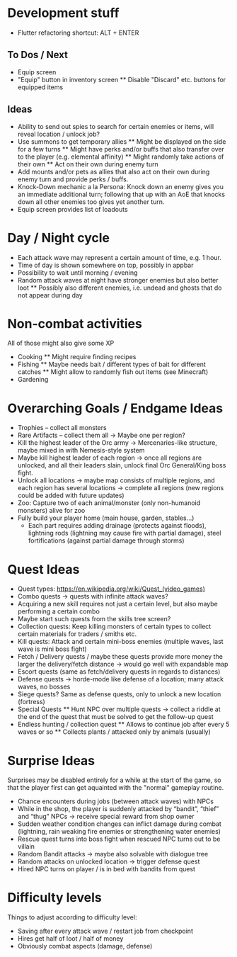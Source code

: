 # Development stuff

* Flutter refactoring shortcut: ALT + ENTER

## To Dos / Next

* Equip screen
* "Equip" button in inventory screen
** Disable "Discard" etc. buttons for equipped items

## Ideas 

* Ability to send out spies to search for certain enemies or items, will reveal location / unlock job?
* Use summons to get temporary allies
** Might be displayed on the side for a few turns
** Might have perks and/or buffs that also transfer over to the player (e.g. elemental affinity)
** Might randomly take actions of their own
** Act on their own during enemy turn
* Add mounts and/or pets as allies that also act on their own during enemy turn
  and provide perks / buffs.
* Knock-Down mechanic a la Persona: Knock down an enemy gives you an immediate additional turn;
  following that up with an AoE that knocks down all other enemies too gives yet another turn.
* Equip screen provides list of loadouts

# Day / Night cycle

* Each attack wave may represent a certain amount of time, e.g. 1 hour.
* Time of day is shown somewhere on top, possibly in appbar
* Possibility to wait until morning / evening
* Random attack waves at night have stronger enemies but also better loot
** Possibly also different enemies, i.e. undead and ghosts that do not appear during day

# Non-combat activities

All of those might also give some XP

* Cooking
** Might require finding recipes
* Fishing
** Maybe needs bait / different types of bait for different catches 
** Might allow to randomly fish out items (see Minecraft)
* Gardening


# Overarching Goals / Endgame Ideas

* Trophies – collect all monsters
* Rare Artifacts – collect them all -> Maybe one per region? 
* Kill the highest leader of the Orc army -> Mercenaries-like structure, maybe mixed in with Nemesis-style system
 * Maybe kill highest leader of each region -> once all regions are unlocked, and all their leaders slain, unlock final Orc General/King boss fight.
* Unlock all locations -> maybe map consists of multiple regions, and each region has several locations -> complete all regions (new regions could be added with future updates)
* Zoo: Capture two of each animal/monster (only non-humanoid monsters) alive for zoo
* Fully build your player home (main house, garden, stables…)
  * Each part requires adding drainage (protects against floods), lightning rods (lightning may cause fire with partial damage), steel fortifications (against partial damage through storms)

# Quest Ideas

* Quest types: https://en.wikipedia.org/wiki/Quest_(video_games)
* Combo quests -> quests with infinite attack waves?
* Acquiring a new skill requires not just a certain level, but also maybe performing a certain combo
* Maybe start such quests from the skills tree screen?
* Collection quests: Keep killing monsters of certain types to collect certain materials for traders / smiths etc.
* Kill quests: Attack and certain mini-boss enemies (multiple waves, last wave is mini boss fight)
* Fetch / Delivery quests / maybe these quests provide more money the larger the delivery/fetch distance -> would go well with expandable map
* Escort quests (same as fetch/delivery quests in regards to distances)
* Defense quests -> horde-mode like defense of a location; many attack waves, no bosses
* Siege quests? Same as defense quests, only to unlock a new location (fortress)
* Special Quests
** Hunt NPC over multiple quests -> collect a riddle at the end of the quest that must be solved to get the follow-up quest
* Endless hunting / collection quest
** Allows to continue job after every 5 waves or so
** Collects plants / attacked only by animals (usually)

# Surprise Ideas

Surprises may be disabled entirely for a while at the start of the game, so that the player first
can get aquainted with the "normal" gameplay routine.

* Chance encounters during jobs (between attack waves) with NPCs
* While in the shop, the player is suddenly attacked by “bandit”, “thief” and “thug” NPCs -> receive special reward from shop owner
* Sudden weather condition changes can inflict damage during combat (lightning, rain weaking fire enemies or strengthening water enemies)
* Rescue quest turns into boss fight when rescued NPC turns out to be villain
* Random Bandit attacks -> maybe also solvable with dialogue tree
* Random attacks on unlocked location -> trigger defense quest
* Hired NPC turns on player / is in bed with bandits from quest

# Difficulty levels

Things to adjust according to difficulty level:

* Saving after every attack wave / restart job from checkpoint
* Hires get half of loot / half of money
* Obviously combat aspects (damage, defense)
